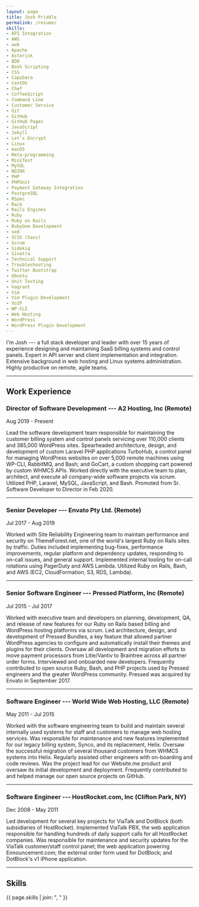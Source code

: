 ```yaml
---
layout: page
title: Josh Priddle
permalink: /resume/
skills:
- API Integration
- AWS
- awk
- Apache
- Asterisk
- BDD
- Bash Scripting
- CSS
- Capybara
- CentOS
- Chef
- CoffeeScript
- Command Line
- Customer Service
- Git
- GitHub
- GitHub Pages
- JavaScript
- Jekyll
- Let's Encrypt
- Linux
- macOS
- Meta-programming
- MiniTest
- MySQL
- NGINX
- PHP
- PHPUnit
- Payment Gateway Integration
- PostgreSQL
- RSpec
- Rack
- Rails Engines
- Ruby
- Ruby on Rails
- RubyGem Development
- sed
- SCSS (Sass)
- Scrum
- Sidekiq
- Sinatra
- Technical Support
- Troubleshooting
- Twitter Bootstrap
- Ubuntu
- Unit Testing
- Vagrant
- Vim
- Vim Plugin Development
- VoIP
- WP-CLI
- Web Hosting
- WordPress
- WordPress Plugin Development
---
```


I'm Josh --- a full stack developer and leader with over 15 years of
experience designing and maintaining SaaS billing systems and control panels.
Expert in API server and client implementation and integration. Extensive
background in web hosting and Linux systems administration. Highly productive
on remote, agile teams.

---

## Work Experience

### Director of Software Development --- A2 Hosting, Inc (Remote)

Aug 2019 - Present

Lead the software development team responsible for maintaining the customer
billing system and control panels servicing over 110,000 clients and 385,000
WordPress sites. Spearheaded architecture, design, and development of custom
Laravel PHP applications TurboHub, a control panel for managing WordPress
websites on over 5,000 remote machines using WP-CLI, RabbitMQ, and Bash; and
GoCart, a custom shopping cart powered by custom WHMCS APIs. Worked directly
with the executive team to plan, architect, and execute all company-wide
software projects via scrum. Utilized PHP, Laravel, MySQL, JavaScript, and
Bash. Promoted from Sr. Software Developer to Director in Feb 2020.

---

### Senior Developer --- Envato Pty Ltd. (Remote)

Jul 2017 - Aug 2019

Worked with Site Reliability Engineering team to maintain performance and
security on ThemeForest.net, one of the world's largest Ruby on Rails sites by
traffic. Duties included implementing bug-fixes, performance improvements,
regular platform and dependency updates, responding to on-call issues, and
general support. Implemented internal tooling for on-call rotations using
PagerDuty and AWS Lambda. Utilized Ruby on Rails, Bash, and AWS (EC2,
CloudFormation, S3, RDS, Lambda).

---

### Senior Software Engineer --- Pressed Platform, Inc (Remote)

Jul 2015 - Jul 2017


Worked with executive team and developers on planning, development, QA, and
release of new features for our Ruby on Rails based billing and WordPress
hosting platforms via scrum. Led architecture, design, and development of
Pressed Bundles, a key feature that allowed partner WordPress agencies to
configure and automatically install their themes and plugins for their
clients. Oversaw all development and migration efforts to move payment
processors from Litle/Vantiv to Braintree across all partner order forms.
Interviewed and onboarded new developers. Frequently contributed to open
source Ruby, Bash, and PHP projects used by Pressed engineers and the greater
WordPress community. Pressed was acquired by Envato in September 2017.

---

### Software Engineer --- World Wide Web Hosting, LLC (Remote)

May 2011 - Jul 2015

Worked with the software engineering team to build and maintain several
internally used systems for staff and customers to manage web hosting
services. Was responsible for maintenance and new features implemented for our
legacy billing system, Synco, and its replacement, Helix. Oversaw the
successful migration of several thousand customers from WHMCS systems into
Helix. Regularly assisted other engineers with on-boarding and code reviews.
Was the project lead for our Website.me product and oversaw its initial
development and deployment. Frequently contributed to and helped manage our
open source projects on GitHub.

---

### Software Engineer --- HostRocket.com, Inc (Clifton Park, NY)

Dec 2008 - May 2011

Led development for several key projects for ViaTalk and DotBlock (both
subsidiaries of HostRocket). Implemented ViaTalk PBX, the web application
responsible for handling hundreds of daily support calls for all HostRocket
companies. Was responsible for maintenance and security updates for the
ViaTalk customer/staff control panel; the web application powering
Ennouncement.com; the external order form used for DotBlock; and DotBlock's v1
iPhone application.

---

## Skills

{{ page.skills | join: ", " }}
